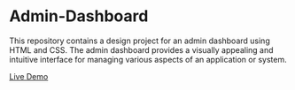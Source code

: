 # Admin-Dashboard

This repository contains a design project for an admin dashboard using HTML and CSS. The admin dashboard provides a visually appealing and intuitive interface for managing various aspects of an application or system.

[Live Demo]()